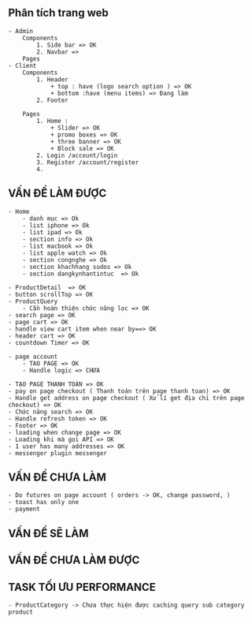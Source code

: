 ## Phân tích trang web

    - Admin
        Components
            1. Side bar => OK
            2. Navbar =>
        Pages
    - Client
        Components
            1. Header 
                + top : have (logo search option ) => OK
                + bottom :have (menu items) => Đang làm 
            2. Footer
            
        Pages
            1. Home :
                + Slider => OK
                + promo boxes => OK
                + three banner => OK
                + Block sale => OK
            2. Login /account/login
            3. Register /account/register
            4.


## VẤN ĐỀ LÀM ĐƯỢC
    - Home 
        - danh mục => Ok
        - list iphone => Ok
        - list ipad => Ok
        - section info => Ok
        - list macbook => Ok
        - list apple watch => Ok
        - section congnghe => Ok
        - section khachhang sudos => Ok
        - section dangkynhantintuc  => Ok

    - ProductDetail  => OK
    - button scrollTop => OK
    - ProductQuery
        - Cần hoàn thiện chức năng lọc => OK
    - search page => OK
    - page cart => OK
    - handle view cart item when near by==> OK
    - header cart => OK
    - countdown Timer => OK

    - page account 
        - TAO PAGE => OK
        - Handle logic => CHƯA

    - TẠO PAGE THANH TOÁN => OK
    - pay on page checkout ( Thanh toán trên page thanh toan) => OK
    - Handle get address on page checkout ( Xử lí get địa chỉ trên page checkout) => OK
    - Chức năng search => OK
    - Handle refresh token => OK
    - Footer => OK
    - loading when change page => OK
    - Loading khi mà gọi API => OK
    - 1 user has many addresses => OK
    - messenger plugin messenger
## VẤN ĐỀ CHƯA LÀM
    - Do futures on page account ( orders -> OK, change password, )
    - toast has only one
    - payment
## VẤN ĐỀ SẼ LÀM    
## VẤN ĐỀ CHƯA LÀM ĐƯỢC
    

## TASK TỐI ƯU PERFORMANCE
    - ProductCategory -> Chưa thực hiện được caching query sub category product

